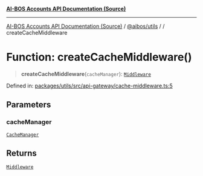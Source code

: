 [**AI-BOS Accounts API Documentation (Source)**](../../../README.md)

***

[AI-BOS Accounts API Documentation (Source)](../../../README.md) / [@aibos/utils](../README.md) / [](../README.md) / createCacheMiddleware

# Function: createCacheMiddleware()

> **createCacheMiddleware**(`cacheManager`): [`Middleware`](../interfaces/Middleware.md)

Defined in: [packages/utils/src/api-gateway/cache-middleware.ts:5](https://github.com/pohlai88/accounts/blob/48103fb36d28b2b9bfb33472b6de2f719773cde9/packages/utils/src/api-gateway/cache-middleware.ts#L5)

## Parameters

### cacheManager

[`CacheManager`](../classes/CacheManager.md)

## Returns

[`Middleware`](../interfaces/Middleware.md)
